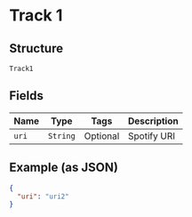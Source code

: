 
# Track 1

## Structure

`Track1`

## Fields

| Name | Type | Tags | Description |
|  --- | --- | --- | --- |
| `uri` | `String` | Optional | Spotify URI |

## Example (as JSON)

```json
{
  "uri": "uri2"
}
```

